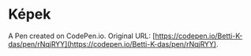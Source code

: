 # Képek

A Pen created on CodePen.io. Original URL: [https://codepen.io/Betti-K-das/pen/rNqjRYY](https://codepen.io/Betti-K-das/pen/rNqjRYY).

